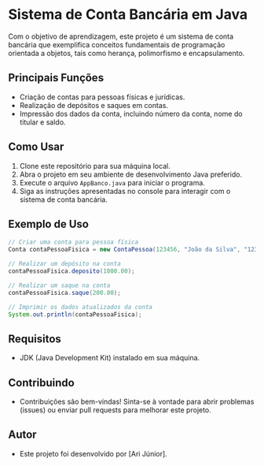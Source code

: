 # Sistema de Conta Bancária em Java

Com o objetivo de aprendizagem, este projeto é um sistema de conta bancária que exemplifica conceitos fundamentais de programação orientada a objetos, tais como herança, polimorfismo e encapsulamento.

## Principais Funções

- Criação de contas para pessoas físicas e jurídicas.
- Realização de depósitos e saques em contas.
- Impressão dos dados da conta, incluindo número da conta, nome do titular e saldo.

## Como Usar

1. Clone este repositório para sua máquina local.
2. Abra o projeto em seu ambiente de desenvolvimento Java preferido.
3. Execute o arquivo `AppBanco.java` para iniciar o programa.
4. Siga as instruções apresentadas no console para interagir com o sistema de conta bancária.

## Exemplo de Uso

```java
// Criar uma conta para pessoa física
Conta contaPessoaFisica = new ContaPessoa(123456, "João da Silva", "123.456.789-00");

// Realizar um depósito na conta
contaPessoaFisica.deposito(1000.00);

// Realizar um saque na conta
contaPessoaFisica.saque(200.00);

// Imprimir os dados atualizados da conta
System.out.println(contaPessoaFisica);
```





 ## Requisitos

- JDK (Java Development Kit) instalado em sua máquina.

## Contribuindo

- Contribuições são bem-vindas! Sinta-se à vontade para abrir problemas (issues) ou enviar pull requests para melhorar este projeto.

## Autor
- Este projeto foi desenvolvido por [Ari Júnior].



